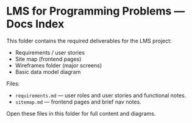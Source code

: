 # LMS for Programming Problems — Docs Index

This folder contains the required deliverables for the LMS project:
- Requirements / user stories
- Site map (frontend pages)
- Wireframes folder (major screens)
- Basic data model diagram

Files:
- `requirements.md` — user roles and user stories and functional notes.
- `sitemap.md` — frontend pages and brief nav notes.

Open these files in this folder for full content and diagrams.